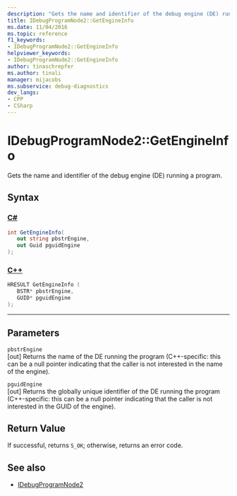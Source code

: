 ```yaml
---
description: "Gets the name and identifier of the debug engine (DE) running a program."
title: IDebugProgramNode2::GetEngineInfo
ms.date: 11/04/2016
ms.topic: reference
f1_keywords:
- IDebugProgramNode2::GetEngineInfo
helpviewer_keywords:
- IDebugProgramNode2::GetEngineInfo
author: tinaschrepfer
ms.author: tinali
manager: mijacobs
ms.subservice: debug-diagnostics
dev_langs:
- CPP
- CSharp
---
```

# IDebugProgramNode2::GetEngineInfo

Gets the name and identifier of the debug engine (DE) running a program.

## Syntax

### [C#](#tab/csharp)
```csharp
int GetEngineInfo(
   out string pbstrEngine,
   out Guid pguidEngine
);
```
### [C++](#tab/cpp)
```cpp
HRESULT GetEngineInfo ( 
   BSTR* pbstrEngine,
   GUID* pguidEngine
);
```
---

## Parameters
`pbstrEngine`\
[out] Returns the name of the DE running the program (C++-specific: this can be a null pointer indicating that the caller is not interested in the name of the engine).

`pguidEngine`\
[out] Returns the globally unique identifier of the DE running the program (C++-specific: this can be a null pointer indicating that the caller is not interested in the GUID of the engine).

## Return Value
 If successful, returns `S_OK`; otherwise, returns an error code.

## See also
- [IDebugProgramNode2](../../../extensibility/debugger/reference/idebugprogramnode2.md)
